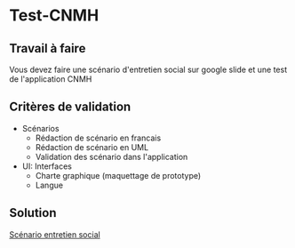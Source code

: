 # Test-CNMH
## Travail à faire
Vous devez faire une scénario d'entretien social sur google slide et une test de l'application CNMH

## Critères de validation
- Scénarios
  - Rédaction de scénario en francais
  - Rédaction de scénario en UML
  - Validation des scénario dans l'application
- UI: Interfaces
  - Charte graphique (maquettage de prototype)
  - Langue

## Solution 
[Scénario entretien social](https://docs.google.com/presentation/d/1TxWQpWHcJcW0fpavlvHjMCemv6XxjMtf8-dE5u91USs/edit?usp=sharing)
